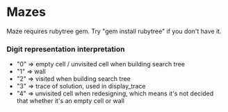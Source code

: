 # Mazes

Maze requires rubytree gem. Try "gem install rubytree" if you don't have it.

### Digit representation interpretation
* "0" => empty cell / unvisited cell when building search tree
* "1" => wall
* "2" => visited when building search tree
* "3" => trace of solution, used in display_trace
* "4" => unvisited cell when redesigning, which means it's not decided that whether it's an empty cell or wall
